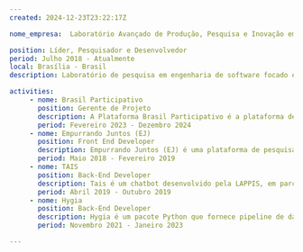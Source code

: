 ```yaml
---
created: 2024-12-23T23:22:17Z

nome_empresa:  Laboratório Avançado de Produção, Pesquisa e Inovação em Software (LAPPIS) - UnB

position: Líder, Pesquisador e Desenvolvedor
period: Julho 2018 - Atualmente
local: Brasília - Brasil
description: Laboratório de pesquisa em engenharia de software focado em pesquisa aplicada em DevOps e código aberto. O laboratório colaborou em inúmeros projetos de código aberto, como Rocket.Chat, Linux kernel, Debian, Noosfero, Rasa. Professores do LAPPIS incentivam alunos a contribuir ativamente para o comunidade de software livre e o uso de práticas ágeis.

activities:
     - nome: Brasil Participativo
       position: Gerente de Projeto
       description: A Plataforma Brasil Participativo é a plataforma de participação social do governo federal, construída para que a população possa contribuir com a criação e melhoria das políticas públicas. A plataforma foi desenvolvida em software livre com o apoio da Dataprev, da comunidade Decidim-Brasil, do Ministério da Gestão e da Inovação em Serviços Públicos (MGI) e da Universidade de Brasília (UnB).
       period: Fevereiro 2023 - Dezembro 2024
     - nome: Empurrando Juntos (EJ)
       position: Front End Developer 
       description: Empurrando Juntos (EJ) é uma plataforma de pesquisa de opinião de código aberto em PWA desenvolvido em Django. No EJ, você pode criar conversas para obter ideias e opiniões sobre políticas públicas, serviços ou equipamentos, identificando as diferentes opiniões grupos na sociedade (bolhas de opinião).
       period: Maio 2018 - Fevereiro 2019
     - nome: TAIS
       position: Back-End Developer 
       description: Tais é um chatbot desenvolvido pela LAPPIS, em parceria de dois anos com o Ministério da Cultura. Ele usa a estrutura de chatbot Rasa de código aberto, onde algoritmos de aprendizagem profunda executam ambos compreensão de linguagem natural e gestão de diálogo de contexto.
       period: Abril 2019 - Outubro 2019
     - nome: Hygia
       position: Back-End Developer 
       description: Hygia é um pacote Python que fornece pipeline de dados rápido, flexível e expressivo para tornar o trabalho com dados de aprendizado de máquina fácil e intuitivo. A biblioteca foi projetada para facilitar o trabalho de desenvolvedores e cientistas de dados com uma ampla variedade de fontes de dados, realizar pré-processamento de dados, engenharia de recursos e treinar modelos com o mínimo de esforço.
       period: Novembro 2021 - Janeiro 2023

---
```

